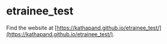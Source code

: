 # etrainee_test

Find the website at [https://kathapand.github.io/etrainee_test/](https://kathapand.github.io/etrainee_test/).
